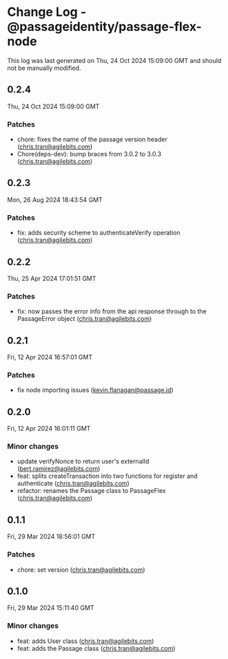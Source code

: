 # Change Log - @passageidentity/passage-flex-node

This log was last generated on Thu, 24 Oct 2024 15:09:00 GMT and should not be manually modified.

<!-- Start content -->

## 0.2.4

Thu, 24 Oct 2024 15:09:00 GMT

### Patches

- chore: fixes the name of the passage version header (chris.tran@agilebits.com)
- Chore(deps-dev): bump braces from 3.0.2 to 3.0.3 (chris.tran@agilebits.com)

## 0.2.3

Mon, 26 Aug 2024 18:43:54 GMT

### Patches

- fix: adds security scheme to authenticateVerify operation (chris.tran@agilebits.com)

## 0.2.2

Thu, 25 Apr 2024 17:01:51 GMT

### Patches

- fix: now passes the error info from the api response through to the PassageError object (chris.tran@agilebits.com)

## 0.2.1

Fri, 12 Apr 2024 16:57:01 GMT

### Patches

- fix node importing issues (kevin.flanagan@passage.id)

## 0.2.0

Fri, 12 Apr 2024 16:01:11 GMT

### Minor changes

- update verifyNonce to return user's externalId (bert.ramirez@agilebits.com)
- feat: splits createTransaction into two functions for register and authenticate (chris.tran@agilebits.com)
- refactor: renames the Passage class to PassageFlex (chris.tran@agilebits.com)

## 0.1.1

Fri, 29 Mar 2024 18:56:01 GMT

### Patches

- chore: set version (chris.tran@agilebits.com)

## 0.1.0

Fri, 29 Mar 2024 15:11:40 GMT

### Minor changes

- feat: adds User class (chris.tran@agilebits.com)
- feat: adds the Passage class (chris.tran@agilebits.com)
